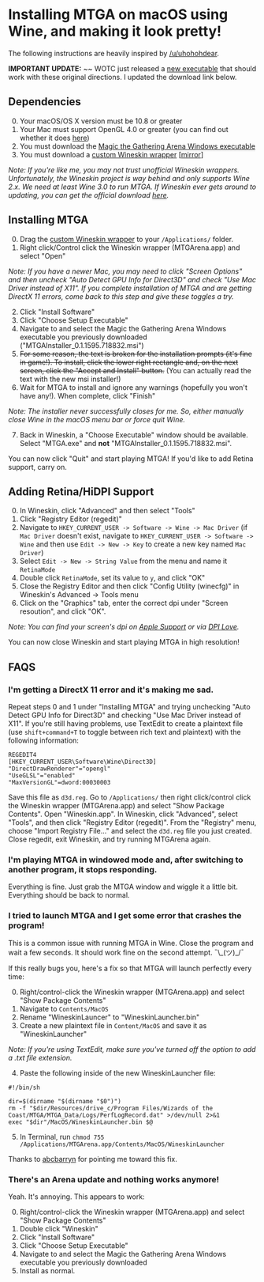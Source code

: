 # Installing MTGA on macOS using Wine, and making it look pretty!

The following instructions are heavily inspired by [/u/uhohohdear](https://www.reddit.com/user/uhohohdear).

**IMPORTANT UPDATE:** ~~ WOTC just released a [new executable](https://forums.mtgarena.com/forums/threads/58489) that should work with these original directions. I updated the download link below.

## Dependencies

0. Your macOS/OS X version must be 10.8 or greater
1. Your Mac must support OpenGL 4.0 or greater (you can find out whether it does [here](https://support.apple.com/HT202823))
2. You must download the [Magic the Gathering Arena Windows executable](https://mtgarena.downloads.wizards.com/Live/Windows32/versions/1615.720204/MTGAInstaller_0.1.1615.720204.msi)
3. You must download a [custom Wineskin wrapper](https://mega.nz/#!GPIXmQZA!3qpVZXBovBagE4QdjiM0tLgWA1jlz6hgkgmw7-8-5vY) [[mirror](https://drive.google.com/open?id=1HmbbshSm18yrRWGTr9tZvqM8kqeQk1rL)]

*Note: If you're like me, you may not trust unofficial Wineskin wrappers. Unfortunately, the Wineskin project is way behind and only supports Wine 2.x. We need at least Wine 3.0 to run MTGA. If Wineskin ever gets around to updating, you can get the official download [here](http://wineskin.urgesoftware.com/tiki-index.php?page=Downloads).*

## Installing MTGA

0. Drag the [custom Wineskin wrapper](https://mega.nz/#!GPIXmQZA!3qpVZXBovBagE4QdjiM0tLgWA1jlz6hgkgmw7-8-5vY) to your `/Applications/` folder.
1. Right click/Control click the Wineskin wrapper (MTGArena.app) and select "Open"

*Note: If you have a newer Mac, you may need to click "Screen Options" and then uncheck "Auto Detect GPU Info for Direct3D" and check "Use Mac Driver instead of X11". If you complete installation of MTGA and are getting DirectX 11 errors, come back to this step and give these toggles a try.*

2. Click "Install Software"
3. Click "Choose Setup Executable"
4. Navigate to and select the Magic the Gathering Arena Windows executable you previously downloaded ("MTGAInstaller_0.1.1595.718832.msi")
5. ~~For some reason, the text is broken for the installation prompts (it's fine in game!). To install, click the lower right rectangle and, on the next screen, click the "Accept and Install" button.~~ (You can actually read the text with the new msi installer!)
6. Wait for MTGA to install and ignore any warnings (hopefully you won't have any!). When complete, click "Finish"

  *Note: The installer never successfully closes for me. So, either manually close Wine in the macOS menu bar or force quit Wine.*

7. Back in Wineskin, a "Choose Executable" window should be available. Select "MTGA.exe" and **not** "MTGAInstaller_0.1.1595.718832.msi".

You can now click "Quit" and start playing MTGA! If you'd like to add Retina support, carry on.

## Adding Retina/HiDPI Support

0. In Wineskin, click "Advanced" and then select "Tools"
1. Click "Registry Editor (regedit)"
2. Navigate to `HKEY_CURRENT_USER -> Software -> Wine -> Mac Driver` (if `Mac Driver` doesn't exist, navigate to `HKEY_CURRENT_USER -> Software -> Wine` and then use `Edit -> New -> Key` to create a new key named `Mac Driver`)
3. Select `Edit -> New -> String Value` from the menu and name it `RetinaMode`
4. Double click `RetinaMode`, set its value to `y`, and click "OK"
5. Close the Registry Editor and then click "Config Utility (winecfg)" in Wineskin's Advanced -> Tools menu
6. Click on the "Graphics" tab, enter the correct dpi under "Screen resoution", and click "OK".

  *Note: You can find your screen's dpi on [Apple Support](https://support.apple.com/en-us/HT202471) or via [DPI Love](http://dpi.lv/).*
  
You can now close Wineskin and start playing MTGA in high resolution!

## FAQS

### I'm getting a DirectX 11 error and it's making me sad.
Repeat steps 0 and 1 under "Installing MTGA" and trying unchecking "Auto Detect GPU Info for Direct3D" and checking "Use Mac Driver instead of X11". If you're still having problems, use TextEdit to create a plaintext file (use `shift+command+T` to toggle between rich text and plaintext) with the following information:

```
REGEDIT4
[HKEY_CURRENT_USER\Software\Wine\Direct3D]
"DirectDrawRenderer"="opengl"
"UseGLSL"="enabled"
"MaxVersionGL"=dword:00030003
```

Save this file as `d3d.reg`. Go to `/Applications/` then right click/control click the Wineskin wrapper (MTGArena.app) and select "Show Package Contents". Open "Wineskin.app". In Wineskin, click "Advanced", select "Tools", and then click "Registry Editor (regedit)". From the "Registry" menu, choose "Import Registry File..." and select the `d3d.reg` file you just created. Close regedit, exit Wineskin, and try running MTGArena again.

### I'm playing MTGA in windowed mode and, after switching to another program, it stops responding.
Everything is fine. Just grab the MTGA window and wiggle it a little bit. Everything should be back to normal.

### I tried to launch MTGA and I get some error that crashes the program!
This is a common issue with running MTGA in Wine. Close the program and wait a few seconds. It should work fine on the second attempt. ¯\\\_(ツ)\_/¯

If this really bugs you, here's a fix so that MTGA will launch perfectly every time:

0. Right/control-click the Wineskin wrapper (MTGArena.app) and select "Show Package Contents"
1. Navigate to `Contents/MacOS`
2. Rename "WineskinLauncer" to "WineskinLauncher.bin"
3. Create a new plaintext file in `Content/MacOS` and save it as "WineskinLauncher"

  *Note: If you're using TextEdit, make sure you've turned off the option to add a .txt file extension.*

4. Paste the following inside of the new WineskinLauncher file:

```
#!/bin/sh

dir=$(dirname "$(dirname "$0")")
rm -f "$dir/Resources/drive_c/Program Files/Wizards of the Coast/MTGA/MTGA_Data/Logs/PerfLogRecord.dat" >/dev/null 2>&1
exec "$dir"/MacOS/WineskinLauncher.bin $@
```

5. In Terminal, run `chmod 755 /Applications/MTGArena.app/Contents/MacOS/WineskinLauncher`

Thanks to [abcbarryn](https://gist.github.com/abcbarryn) for pointing me toward this fix.

### There's an Arena update and nothing works anymore!
Yeah. It's annoying. This appears to work:

0. Right/control-click the Wineskin wrapper (MTGArena.app) and select "Show Package Contents"
1. Double click "Wineskin"
2. Click "Install Software"
3. Click "Choose Setup Executable"
4. Navigate to and select the Magic the Gathering Arena Windows executable you previously downloaded
5. Install as normal.
